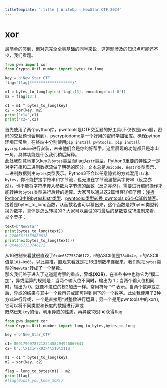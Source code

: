 ```yaml
---
titleTemplate: ':title | WriteUp - NewStar CTF 2024'
---
```


# xor

最简单的签到，但对完完全全零基础的同学来说，这道题涉及的知识点可能还不少，我们看题。

```python
from pwn import xor
from Crypto.Util.number import bytes_to_long

key = b'New_Star_CTF'
flag='flag{*******************}'

m1 = bytes_to_long(bytes(flag[:13], encoding='utf-8'))
m2 = flag[13:]

c1 = m1 ^ bytes_to_long(key)
c2 = xor(key, m2)
print('c1=',c1)
print('c2=',c2)
```

首先使用了两个python库，pwntools是CTF交互题的好工具(不仅仅是pwn题，密码的交互题也会用到)，pycryptodome是一个好用的密码学加密库。确保python环境正常后，在终端中分别使用`pip install pwntools`、`pip install pycryptodome`进行安装，未来他们会是你的好帮手。这里展现的功能都只是冰山一角，具体功能是什么我们稍后解释。  
此处我刻意地定义key为`bytes`类型而flag为`str`类型，Python3重要的特性之一是对字符串和二进制数据流做了明确的区分。文本总是`Unicode`，由`str`类型表示，二进制数据则由`bytes`类型表示。Python3不会以任意隐式的方式混用`str`和`bytes`，你不能拼接字符串和字节流，也无法在字节流里搜索字符串（反之亦然），也不能将字符串传入参数为字节流的函数（反之亦然）。需要进行编码操作才能转换为`bytes`类型进行后续的运算。大家可以通过这2篇博客详细了解：[浅析Python3中的bytes和str类型](https://www.cnblogs.com/chownjy/p/6625299.html)、[pwntools:类型转换_pwntools p64-CSDN博客](https://blog.csdn.net/m0_53932372/article/details/120171733)。  
接着是bytes_to_long函数，从函数名也可以猜出来，这个函数是将bytes类型转换为数字，具体是怎么转换的？大家可以尝试的将最后的整数变成16进制来看，举个栗子：

```python
text=b'NewStar'
print(bytes_to_long(text))
# 22066611359080818
print(hex(bytes_to_long(text)))
# 0x4e657753746172
```

从16进制来看就很直观了`0x4e657753746172`，`N`的ASCII值是`78=0x4e`，`e`的ASCII值是`101=0x65`，以此类推，直观来看就是把16进制数串连起来，我们就把`bytes`类型的`NewStar`转成了一个整数。  
那么我们终于进入了这道题考察的重点，**异或(XOR)**，在某些书中也称它为“模二加”，异或运算的规则是：当两个输入位不同时，输出为 1；当两个输入位相同时，输出为 0。就像不进位的模2加法一样。常用符号 “^” 表示。当两个数异或之后，异或的结果与其中一个数再异或即可得到剩下的一个数字。此处我使用了2种方式进行异或，一个是直接用^对整数进行运算；另一个是用pwntools中的xor(),它可以将不同类型和长度的数据进行异或  
既然已知key的话，利用异或的性质，再异或1次即可获得flag

```python
from pwn import xor
from Crypto.Util.number import long_to_bytes,bytes_to_long

key = b'New_Star_CTF'

c1= 8091799978721254458294926060841
c2= b';:\x1c1<\x03>*\x10\x11u;'

m1 = c1 ^ bytes_to_long(key)
m2 = xor(key, c2)

flag = long_to_bytes(m1) + m2
print(flag)
#flag{0ops!_you_know_XOR!}
```
